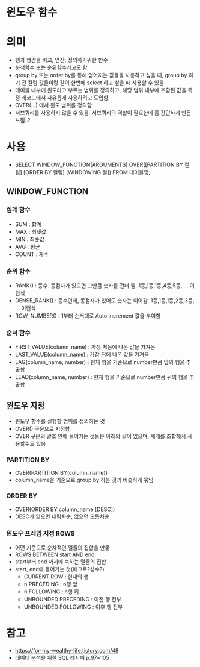 # 윈도우 함수
# 의미
- 행과 행간을 비교, 연산, 정의하기위한 함수
- 분석함수 또는 순위함수라고도 함
- group by 또는 order by를 통해 얻어지는 값들을 사용하고 싶을 때, group by 하기 전 칼럼 값들이랑 같이 한번에 select 하고 싶을 때 사용할 수 있음
- 테이블 내부에 윈도라고 부르는 범위를 정의하고, 해당 범위 내부에 포함된 값을 특정 레코드에서 자유롭게 사용하려고 도입함
- OVER(...) 에서 윈도 범위를 정의함
- 서브쿼리를 사용하지 않을 수 있음. 서브쿼리의 역할이 필요한데 좀 간단하게 만든 느낌..?

# 사용
- SELECT WINDOW_FUNCTION(ARGUMENTS) OVER([PARTITION BY 컬럼] [ORDER BY 컬럼] [WINDOWING 절])
FROM 테이블명;
## WINDOW_FUNCTION
### 집계 함수
- SUM : 합계
- MAX : 최댓값
- MIN : 최솟값
- AVG : 평균
- COUNT : 개수
### 순위 함수
- RANK() : 등수. 동점자가 있으면 그만큼 숫자를 건너 뜀. 1등,1등,1등,4등,5등, ... 이런식
- DENSE_RANK() : 등수인데, 동점자가 있어도 숫자는 이어감. 1등,1등,1등,2등,3등, ... 이런식
- ROW_NUMBER() : 1부터 순서대로 Auto Increment 값을 부여함
### 순서 함수
- FIRST_VALUE(column_name) : 가장 처음에 나온 값을 가져옴
- LAST_VALUE(column_name) : 가장 뒤에 나온 값을 가져옴
- LAG(column_name, number) : 현재 행을 기준으로 number만큼 앞의 행을 추출함
- LEAD(column_name, number) : 현재 행을 기준으로 number만큼 뒤의 행을 추출함

## 윈도우 지정
- 윈도우 함수를 실행할 범위를 정의하는 것
- OVER() 구문으로 지정함
- OVER 구문의 괄호 안에 들어가는 것들은 아래와 같이 있으며, 세개를 조합해서 사용할수도 있음
### PARTITION BY
- OVER(PARTITION BY(column_name))
- column_name을 기준으로 group by 하는 것과 비슷하게 묶임
### ORDER BY
- OVER(ORDER BY column_name [DESC])
- DESC가 있으면 내림차순, 없으면 오름차순
### 윈도우 프레임 지정 ROWS
- 어떤 기준으로 순차적인 열들의 집합을 만듦
- ROWS BETWEEN start AND end
- start부터 end 까지에 속하는 열들의 집합
- start, end에 들어가는 것(매크로?상수?)
    - CURRENT ROW : 현재의 행
    - n PRECEDING : n행 앞
    - n FOLLOWING : n행 뒤
    - UNBOUNDED PRECEDING : 이전 행 전부
    - UNBOUNDED FOLLOWING : 이후 행 전부


# 참고
- https://for-my-wealthy-life.tistory.com/48
- 데이터 분석을 위한 SQL 레시피 p.97~105
